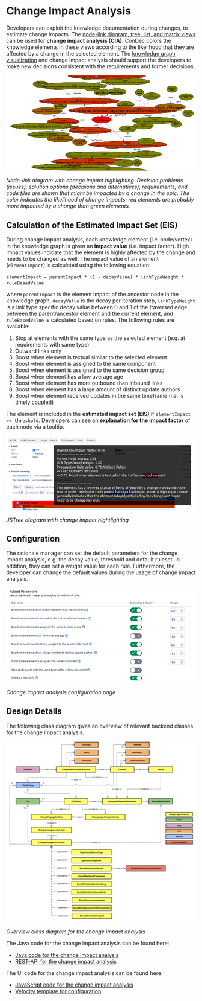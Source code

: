 # Change Impact Analysis

Developers can exploit the knowledge documentation during changes, to estimate change impacts.
The [node-link diagram, tree, list, and matrix views](knowledge-visualization.md) can be used for **change impact analysis (CIA)**.
ConDec colors the knowledge elements in these views according to the likelihood that they are affected by a change in the selected element.
The [knowledge graph visualization](knowledge-visualization.md) and change impact analysis should support the developers to make new decisions consistent with the requirements and former decisions.

![Node-link diagram with change impact highlighting](../screenshots/change_impact_analysis_user_story_ise2020_graph.png)

*Node-link diagram with change impact highlighting. 
Decision problems (issues), solution options (decisions and alternatives), requirements, and code files are shown that might be impacted by a change in the epic. 
The color indicates the likelihood of change impacts: 
red elements are probably more impacted by a change than green elements.*

## Calculation of the Estimated Impact Set (EIS)

During change impact analysis, each knowledge element (i.e. node/vertex) in the knowledge graph is given an **impact value** (i.e. impact factor). 
High impact values indicate that the element is highly affected by the change and needs to be changed as well. 
The impact value of an element (`elementImpact`) is calculated using the following equation:

```
elementImpact = parentImpact * (1 - decayValue) * linkTypeWeight * ruleBasedValue
```

where `parentImpact` is the element impact of the ancestor node in the knowledge graph, 
`decayValue` is the decay per iteration step, `linkTypeWeight` is a link type specific decay value between 0 and 1 of the traversed edge between the parent/ancestor element and the current element, 
and `ruleBasedValue` is calculated based on rules. The following rules are available:

1. Stop at elements with the same type as the selected element (e.g. at requirements with same type)
2. Outward links only
3. Boost when element is textual similar to the selected element
4. Boost when element is assigned to the same component
5. Boost when element is assigned to the same decision group
6. Boost when element has a low average age
7. Boost when element has more outbound than inbound links 
8. Boost when element has a large amount of distinct update authors
9. Boost when element received updates in the same timeframe (i.e. is timely coupled)

The element is included in the **estimated impact set (EIS)** if `elementImpact >= threshold`.
Developers can see an **explanation for the impact factor** of each node via a tooltip.

![JSTree diagram with change impact highlighting](../screenshots/change_impact_analysis_treeview_tooltip.png)

*JSTree diagram with change impact hightlighting*

## Configuration
The rationale manager can set the default parameters for the change impact analysis, e.g. the decay value, threshold and default ruleset. In addition, they can set a weight value for each rule.
Furthermore, the developer can change the default values during the usage of change impact analysis.

![Change impact analysis configuration page](../screenshots/change_impact_analysis_configuration.png)

*Change impact analysis configuration page*

## Design Details
The following class diagram gives an overview of relevant backend classes for the change impact analysis.

![Overview class diagram](../screenshots/change_impact_analysis_class_diagram.png)

*Overview class diagram for the change impact analysis*

The Java code for the change impact analysis can be found here:

- [Java code for the change impact analysis](../../src/main/java/de/uhd/ifi/se/decision/management/jira/changeimpactanalysis)
- [REST-API for the change impact analysis](../../src/main/java/de/uhd/ifi/se/decision/management/jira/rest/ChangeImpactAnalysisRest.java)

The UI code for the change impact analysis can be found here:

- [JavaScript code for the change impact analysis](../../src/main/resources/js/changeimpactanalysis)
- [Velocity template for configuration](../../src/main/resources/templates/settings/changeImpactAnalysisSettings.vm)